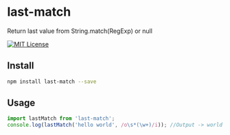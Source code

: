 # last-match
Return last value from String.match(RegExp) or null

[![MIT License](https://img.shields.io/badge/license-MIT_License-green.svg?style=flat-square)](https://github.com/Taraflex/last-match/blob/master/LICENSE)

## Install
```sh
npm install last-match --save
```

## Usage

```js
import lastMatch from 'last-match';
console.log(lastMatch('hello world', /o\s*(\w+)/i)); //Output -> world
```